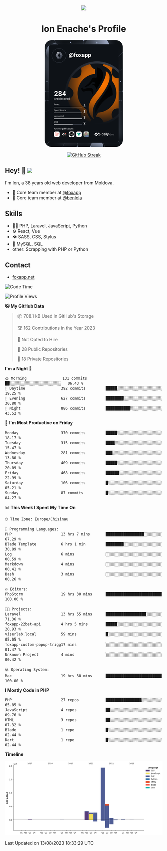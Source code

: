 <div id="header" align="center">
  <img src="https://media.giphy.com/media/M9gbBd9nbDrOTu1Mqx/giphy.gif" width="100"/>
	<h1>Ion Enache's Profile</h1>
</div>
<div align="center">
	<a href="https://app.daily.dev/foxapp"><img src="https://github.com/foxapp/foxapp/blob/master/devcard.svg" width="250" alt="Ion Enache's Dev Card"/></a>
</div>


<div align="center">
	
[![GitHub Streak](http://github-readme-streak-stats.herokuapp.com?user=foxapp&hide_border=true&date_format=M%20j%5B%2C%20Y%5D)](https://git.io/streak-stats)
	
</div>


## Hey! 👋 <img src="https://media.giphy.com/media/hvRJCLFzcasrR4ia7z/giphy.gif" width="30px"/>
I'm Ion, a 38 years old web developer from Moldova.


- 👥 Core team member at [@foxapp](https://github.com/foxapp)
- 👥 Core team member at [@benlola](https://github.com/benlola)

## Skills
- 👨‍💻 PHP, Laravel, JavaScript, Python
- ⚙️ React, Vue
- 👁️ SASS, CSS, Stylus
- 💽 MySQL, SQL
- other: Scrapping with PHP or Python

## Contact
- [foxapp.net](https://www.foxapp.net)

<!--START_SECTION:waka-->
![Code Time](http://img.shields.io/badge/Code%20Time-1%2C431%20hrs%2039%20mins-blue)

![Profile Views](http://img.shields.io/badge/Profile%20Views-0-blue)

**🐱 My GitHub Data** 

> 📦 708.1 kB Used in GitHub's Storage 
 > 
> 🏆 162 Contributions in the Year 2023
 > 
> 🚫 Not Opted to Hire
 > 
> 📜 28 Public Repositories 
 > 
> 🔑 18 Private Repositories 
 > 
**I'm a Night 🦉** 

```text
🌞 Morning                131 commits         ██░░░░░░░░░░░░░░░░░░░░░░░   06.43 % 
🌆 Daytime                392 commits         █████░░░░░░░░░░░░░░░░░░░░   19.25 % 
🌃 Evening                627 commits         ████████░░░░░░░░░░░░░░░░░   30.80 % 
🌙 Night                  886 commits         ███████████░░░░░░░░░░░░░░   43.52 % 
```
📅 **I'm Most Productive on Friday** 

```text
Monday                   370 commits         █████░░░░░░░░░░░░░░░░░░░░   18.17 % 
Tuesday                  315 commits         ████░░░░░░░░░░░░░░░░░░░░░   15.47 % 
Wednesday                281 commits         ███░░░░░░░░░░░░░░░░░░░░░░   13.80 % 
Thursday                 409 commits         █████░░░░░░░░░░░░░░░░░░░░   20.09 % 
Friday                   468 commits         ██████░░░░░░░░░░░░░░░░░░░   22.99 % 
Saturday                 106 commits         █░░░░░░░░░░░░░░░░░░░░░░░░   05.21 % 
Sunday                   87 commits          █░░░░░░░░░░░░░░░░░░░░░░░░   04.27 % 
```


📊 **This Week I Spent My Time On** 

```text
🕑︎ Time Zone: Europe/Chisinau

💬 Programming Languages: 
PHP                      13 hrs 7 mins       █████████████████░░░░░░░░   67.29 % 
Blade Template           6 hrs 1 min         ████████░░░░░░░░░░░░░░░░░   30.89 % 
Log                      6 mins              ░░░░░░░░░░░░░░░░░░░░░░░░░   00.59 % 
Markdown                 4 mins              ░░░░░░░░░░░░░░░░░░░░░░░░░   00.41 % 
Bash                     3 mins              ░░░░░░░░░░░░░░░░░░░░░░░░░   00.26 % 

🔥 Editors: 
PhpStorm                 19 hrs 30 mins      █████████████████████████   100.00 % 

🐱‍💻 Projects: 
Laravel                  13 hrs 55 mins      ██████████████████░░░░░░░   71.36 % 
foxapp-22bet-api         4 hrs 5 mins        █████░░░░░░░░░░░░░░░░░░░░   20.93 % 
viserlab.local           59 mins             █░░░░░░░░░░░░░░░░░░░░░░░░   05.05 % 
foxapp-custom-popup-trigg17 mins             ░░░░░░░░░░░░░░░░░░░░░░░░░   01.47 % 
Unknown Project          4 mins              ░░░░░░░░░░░░░░░░░░░░░░░░░   00.42 % 

💻 Operating System: 
Mac                      19 hrs 30 mins      █████████████████████████   100.00 % 
```

**I Mostly Code in PHP** 

```text
PHP                      27 repos            ████████████████░░░░░░░░░   65.85 % 
JavaScript               4 repos             ██░░░░░░░░░░░░░░░░░░░░░░░   09.76 % 
HTML                     3 repos             ██░░░░░░░░░░░░░░░░░░░░░░░   07.32 % 
Blade                    1 repo              █░░░░░░░░░░░░░░░░░░░░░░░░   02.44 % 
Dart                     1 repo              █░░░░░░░░░░░░░░░░░░░░░░░░   02.44 % 
```



**Timeline**

![Lines of Code chart](https://raw.githubusercontent.com/foxapp/foxapp/master/assets/bar_graph.png)


 Last Updated on 13/08/2023 18:33:29 UTC
<!--END_SECTION:waka-->
